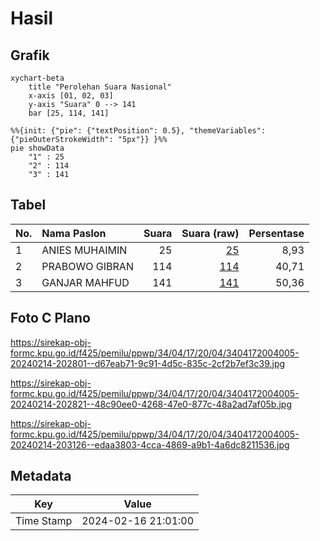 # Hasil

## Grafik

```mermaid
xychart-beta
    title "Perolehan Suara Nasional"
    x-axis [01, 02, 03]
    y-axis "Suara" 0 --> 141
    bar [25, 114, 141]
```

```mermaid
%%{init: {"pie": {"textPosition": 0.5}, "themeVariables": {"pieOuterStrokeWidth": "5px"}} }%%
pie showData
    "1" : 25
    "2" : 114
    "3" : 141
```

## Tabel

| No. | Nama Paslon    | Suara | Suara (raw) | Persentase |
|:--- |:-------------- | -----:| -----------:| ----------:|
| 1   | ANIES MUHAIMIN | 25    | [25][p-1]   | 8,93       |
| 2   | PRABOWO GIBRAN | 114   | [114][p-2]  | 40,71      |
| 3   | GANJAR MAHFUD  | 141   | [141][p-3]  | 50,36      |


[p-1]: https://github.com/gigit-pemilu/pemilu-2024/blob/main/pilpres/hitung-suara/sub/34-di-yogyakarta/sub/04-sleman/sub/17-cangkringan/sub/2004-kepuharjo/sub/005-tps/sub/paslon-1.txt
[p-2]: https://github.com/gigit-pemilu/pemilu-2024/blob/main/pilpres/hitung-suara/sub/34-di-yogyakarta/sub/04-sleman/sub/17-cangkringan/sub/2004-kepuharjo/sub/005-tps/sub/paslon-2.txt
[p-3]: https://github.com/gigit-pemilu/pemilu-2024/blob/main/pilpres/hitung-suara/sub/34-di-yogyakarta/sub/04-sleman/sub/17-cangkringan/sub/2004-kepuharjo/sub/005-tps/sub/paslon-3.txt

## Foto C Plano

https://sirekap-obj-formc.kpu.go.id/f425/pemilu/ppwp/34/04/17/20/04/3404172004005-20240214-202801--d67eab71-9c91-4d5c-835c-2cf2b7ef3c39.jpg

https://sirekap-obj-formc.kpu.go.id/f425/pemilu/ppwp/34/04/17/20/04/3404172004005-20240214-202821--48c90ee0-4268-47e0-877c-48a2ad7af05b.jpg

https://sirekap-obj-formc.kpu.go.id/f425/pemilu/ppwp/34/04/17/20/04/3404172004005-20240214-203126--edaa3803-4cca-4869-a9b1-4a6dc8211536.jpg


## Metadata

| Key        | Value               |
| ---------- | ------------------- |
| Time Stamp | 2024-02-16 21:01:00 |




